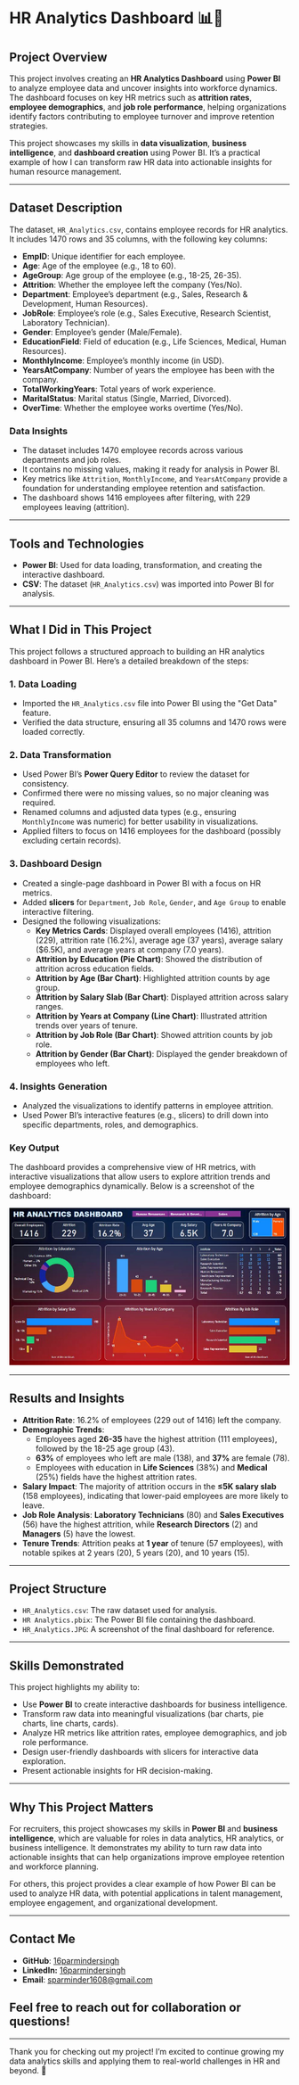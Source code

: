 # HR Analytics Dashboard 📊👥

## Project Overview
This project involves creating an **HR Analytics Dashboard** using **Power BI** to analyze employee data and uncover insights into workforce dynamics. The dashboard focuses on key HR metrics such as **attrition rates**, **employee demographics**, and **job role performance**, helping organizations identify factors contributing to employee turnover and improve retention strategies.

This project showcases my skills in **data visualization**, **business intelligence**, and **dashboard creation** using Power BI. It’s a practical example of how I can transform raw HR data into actionable insights for human resource management.

---

## Dataset Description
The dataset, `HR_Analytics.csv`, contains employee records for HR analytics. It includes 1470 rows and 35 columns, with the following key columns:

- **EmpID**: Unique identifier for each employee.
- **Age**: Age of the employee (e.g., 18 to 60).
- **AgeGroup**: Age group of the employee (e.g., 18-25, 26-35).
- **Attrition**: Whether the employee left the company (Yes/No).
- **Department**: Employee’s department (e.g., Sales, Research & Development, Human Resources).
- **JobRole**: Employee’s role (e.g., Sales Executive, Research Scientist, Laboratory Technician).
- **Gender**: Employee’s gender (Male/Female).
- **EducationField**: Field of education (e.g., Life Sciences, Medical, Human Resources).
- **MonthlyIncome**: Employee’s monthly income (in USD).
- **YearsAtCompany**: Number of years the employee has been with the company.
- **TotalWorkingYears**: Total years of work experience.
- **MaritalStatus**: Marital status (Single, Married, Divorced).
- **OverTime**: Whether the employee works overtime (Yes/No).

### Data Insights
- The dataset includes 1470 employee records across various departments and job roles.
- It contains no missing values, making it ready for analysis in Power BI.
- Key metrics like `Attrition`, `MonthlyIncome`, and `YearsAtCompany` provide a foundation for understanding employee retention and satisfaction.
- The dashboard shows 1416 employees after filtering, with 229 employees leaving (attrition).

---

## Tools and Technologies
- **Power BI**: Used for data loading, transformation, and creating the interactive dashboard.
- **CSV**: The dataset (`HR_Analytics.csv`) was imported into Power BI for analysis.

---

## What I Did in This Project
This project follows a structured approach to building an HR analytics dashboard in Power BI. Here’s a detailed breakdown of the steps:

### 1. Data Loading
- Imported the `HR_Analytics.csv` file into Power BI using the "Get Data" feature.
- Verified the data structure, ensuring all 35 columns and 1470 rows were loaded correctly.

### 2. Data Transformation
- Used Power BI’s **Power Query Editor** to review the dataset for consistency.
- Confirmed there were no missing values, so no major cleaning was required.
- Renamed columns and adjusted data types (e.g., ensuring `MonthlyIncome` was numeric) for better usability in visualizations.
- Applied filters to focus on 1416 employees for the dashboard (possibly excluding certain records).

### 3. Dashboard Design
- Created a single-page dashboard in Power BI with a focus on HR metrics.
- Added **slicers** for `Department`, `Job Role`, `Gender`, and `Age Group` to enable interactive filtering.
- Designed the following visualizations:
  - **Key Metrics Cards**: Displayed overall employees (1416), attrition (229), attrition rate (16.2%), average age (37 years), average salary ($6.5K), and average years at company (7.0 years).
  - **Attrition by Education (Pie Chart)**: Showed the distribution of attrition across education fields.
  - **Attrition by Age (Bar Chart)**: Highlighted attrition counts by age group.
  - **Attrition by Salary Slab (Bar Chart)**: Displayed attrition across salary ranges.
  - **Attrition by Years at Company (Line Chart)**: Illustrated attrition trends over years of tenure.
  - **Attrition by Job Role (Bar Chart)**: Showed attrition counts by job role.
  - **Attrition by Gender (Bar Chart)**: Displayed the gender breakdown of employees who left.

### 4. Insights Generation
- Analyzed the visualizations to identify patterns in employee attrition.
- Used Power BI’s interactive features (e.g., slicers) to drill down into specific departments, roles, and demographics.

### Key Output
The dashboard provides a comprehensive view of HR metrics, with interactive visualizations that allow users to explore attrition trends and employee demographics dynamically. Below is a screenshot of the dashboard:

![HR Analytics Dashboard](HR_Analytics.JPG)

---

## Results and Insights
- **Attrition Rate**: 16.2% of employees (229 out of 1416) left the company.
- **Demographic Trends**:
  - Employees aged **26-35** have the highest attrition (111 employees), followed by the 18-25 age group (43).
  - **63%** of employees who left are male (138), and **37%** are female (78).
  - Employees with education in **Life Sciences** (38%) and **Medical** (25%) fields have the highest attrition rates.
- **Salary Impact**: The majority of attrition occurs in the **≤5K salary slab** (158 employees), indicating that lower-paid employees are more likely to leave.
- **Job Role Analysis**: **Laboratory Technicians** (80) and **Sales Executives** (56) have the highest attrition, while **Research Directors** (2) and **Managers** (5) have the lowest.
- **Tenure Trends**: Attrition peaks at **1 year** of tenure (57 employees), with notable spikes at 2 years (20), 5 years (20), and 10 years (15).

---

## Project Structure
- `HR_Analytics.csv`: The raw dataset used for analysis.
- `HR Analytics.pbix`: The Power BI file containing the dashboard.
- `HR_Analytics.JPG`: A screenshot of the final dashboard for reference.

---

## Skills Demonstrated
This project highlights my ability to:
- Use **Power BI** to create interactive dashboards for business intelligence.
- Transform raw data into meaningful visualizations (bar charts, pie charts, line charts, cards).
- Analyze HR metrics like attrition rates, employee demographics, and job role performance.
- Design user-friendly dashboards with slicers for interactive data exploration.
- Present actionable insights for HR decision-making.

---

## Why This Project Matters
For recruiters, this project showcases my skills in **Power BI** and **business intelligence**, which are valuable for roles in data analytics, HR analytics, or business intelligence. It demonstrates my ability to turn raw data into actionable insights that can help organizations improve employee retention and workforce planning.

For others, this project provides a clear example of how Power BI can be used to analyze HR data, with potential applications in talent management, employee engagement, and organizational development.

---

## Contact Me
- **GitHub**: [16parmindersingh](https://github.com/16parmindersingh)
- **LinkedIn:** [16parmindersingh](www.linkedin/in/16parmindersingh) 
- **Email**: sparminder1608@gmail.com
## Feel free to reach out for collaboration or questions!

---

Thank you for checking out my project! I’m excited to continue growing my data analytics skills and applying them to real-world challenges in HR and beyond. 🚀
